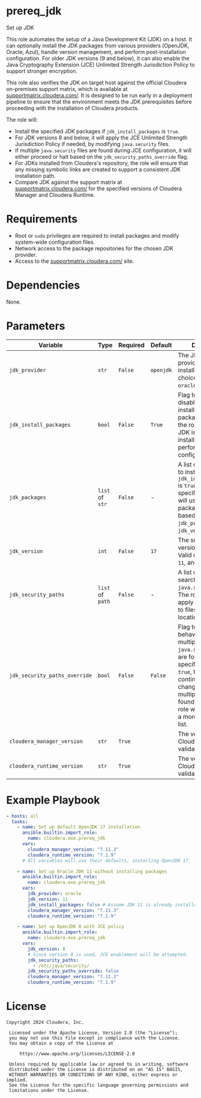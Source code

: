 # prereq_jdk

Set up JDK

This role automates the setup of a Java Development Kit (JDK) on a host. It can optionally install the JDK packages from various providers (OpenJDK, Oracle, Azul), handle version management, and perform post-installation configuration. For older JDK versions (9 and below), it can also enable the Java Cryptography Extension (JCE) Unlimited Strength Jurisdiction Policy to support stronger encryption.

This role also verifies the JDK on target host against the official Cloudera on-premises support matrix, which is available at [supportmatrix.cloudera.com/](https://supportmatrix.cloudera.com). It is designed to be run early in a deployment pipeline to ensure that the environment meets the JDK prerequisites before proceeding with the installation of Cloudera products.

The role will:
- Install the specified JDK packages if `jdk_install_packages` is `true`.
- For JDK versions 8 and below, it will apply the JCE Unlimited Strength Jurisdiction Policy if needed, by modifying `java.security` files.
- If multiple `java.security` files are found during JCE configuration, it will either proceed or halt based on the `jdk_security_paths_override` flag.
- For JDKs installed from Cloudera's repository, the role will ensure that any missing symbolic links are created to support a consistent JDK installation path.
- Compare JDK against the support matrix at [supportmatrix.cloudera.com/](https://supportmatrix.cloudera.com) for the specified versions of Cloudera Manager and Cloudera Runtime.

# Requirements

- Root or `sudo` privileges are required to install packages and modify system-wide configuration files.
- Network access to the package repositories for the chosen JDK provider.
- Access to the [supportmatrix.cloudera.com/](https://supportmatrix.cloudera.com) site.

# Dependencies

None.

# Parameters

| Variable | Type | Required | Default | Description |
| --- | --- | --- | --- | --- |
| `jdk_provider` | `str` | `False` | `openjdk` | The JDK vendor or provider to use for installation. Valid choices are `openjdk`, `oracle`, and `azul`. |
| `jdk_install_packages` | `bool` | `False` | `True` | Flag to enable or disable the installation of JDK packages. If `false`, the role will assume a JDK is already installed and will only perform configuration tasks. |
| `jdk_packages` | `list` of `str` | `False` | - | A list of OS packages to install if `jdk_install_packages` is `true`. If not specified, the role will use default package names based on `jdk_provider` and `jdk_version`. |
| `jdk_version` | `int` | `False` | `17` | The supported JDK version to install. Valid choices are `8`, `11`, and `17`. |
| `jdk_security_paths` | `list` of `path` | `False` | - | A list of paths to search for `java.security` files. The role will only apply JCE changes to files in these locations. |
| `jdk_security_paths_override` | `bool` | `False` | `False` | Flag to control behavior when multiple `java.security` files are found in the specified paths. If `true`, the role will continue with JCE changes even if multiple files are found. If `false`, the role will fail, requiring a more specific path list. |
| `cloudera_manager_version` | `str` | `True` | | The version of Cloudera Manager to validate against. |
| `cloudera_runtime_version` | `str` | `True` | | The version of Cloudera Runtime to validate against. |

# Example Playbook

```yaml
- hosts: all
  tasks:
    - name: Set up default OpenJDK 17 installation
      ansible.builtin.import_role:
        name: cloudera.exe.prereq_jdk
      vars:
        cloudera_manager_version: "7.11.3"
        cloudera_runtime_version: "7.1.9"
      # All variables will use their defaults, installing OpenJDK 17.

    - name: Set up Oracle JDK 11 without installing packages
      ansible.builtin.import_role:
        name: cloudera.exe.prereq_jdk
      vars:
        jdk_provider: oracle
        jdk_version: 11
        jdk_install_packages: false # Assume JDK 11 is already installed
        cloudera_manager_version: "7.11.3"
        cloudera_runtime_version: "7.1.9"

    - name: Set up OpenJDK 8 with JCE policy
      ansible.builtin.import_role:
        name: cloudera.exe.prereq_jdk
      vars:
        jdk_version: 8
        # Since version 8 is used, JCE enablement will be attempted.
        jdk_security_paths:
          - /etc/java/security/
        jdk_security_paths_override: false
        cloudera_manager_version: "7.11.3"
        cloudera_runtime_version: "7.1.9"
```

# License

```
Copyright 2024 Cloudera, Inc.

 Licensed under the Apache License, Version 2.0 (the "License");
 you may not use this file except in compliance with the License.
 You may obtain a copy of the License at

     https://www.apache.org/licenses/LICENSE-2.0

 Unless required by applicable law or agreed to in writing, software
 distributed under the License is distributed on an "AS IS" BASIS,
 WITHOUT WARRANTIES OR CONDITIONS OF ANY KIND, either express or implied.
 See the License for the specific language governing permissions and
 limitations under the License.
```
